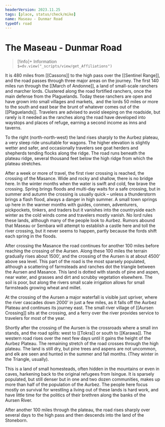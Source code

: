 ```yaml
---
headerVersion: 2023.11.25
tags: [place, status/check/mike]
name: Maseau - Dunmar Road
typeOf: road
---
```

# The Maseau - Dunmar Road
>[!info]+ Information  
> `$=dv.view("_scripts/view/get_Affiliations")`

It is 480 miles from [[Cassons]] to the high pass over the [[Sentinel Range]], and the road passes through three major areas on the journey. The first 140 miles run through the [[March of Andonne]], a land of small-scale ranchers and marcher lords. Clustered along the road fortified ranchers, once the main defense from the Plaguelands. Today these ranchers are open and have grown into small villages and markets,  and the lords 50 miles or more to the south and east bear the brunt of whatever comes out of the [[Plaguelands]]. Travelers are advised to avoid sleeping on the roadside, but rarely is it needed as the ranches along the road have developed into waystops and places of refuge, earning a second income as inns and taverns.

To the right (north-north-west) the land rises sharply to the Aurbez plateau, a very steep ride unsuitable for wagons. The higher elevation is slightly wetter and safer, and occasionally travelers see goat herders and shepherds tending flocks along the ridge. The road runs beneath the plateau ridge, several thousand feet below the high ridge from which the plateau stretches.

After a week or more of travel, the first river crossing is reached, the crossing of the Masance. Wide and rocky and shallow, there is no bridge here. In the winter months when the water is swift and cold, few brave the crossing. Spring brings floods and multi-day waits for a safe crossing, but in summer and autumn the crossing is usually quick – unless a thunderstorm brings a flash flood, always a danger in high summer. A small town springs up here in the warmer months with guides, conmen, adventurers, pickpockets, tinkers, and traders but it vanishes into the countryside each winter as the cold winds come and travelers mostly vanish. No lord rules these lands, although many of the people look to Aurbez. Rumors abound that Maseau or Sembara will attempt to establish a castle here and toll the river crossing, but it never seems to happen, partly because the fords shift each spring in the floods.

After crossing the Masance the road continues for another 100 miles before reaching the crossing of the Aursen. Along these 100 miles the terrain gradually rises about 1500’, and the crossing of the Aursen is at about 4500’ above sea level. This part of the road is the most sparsely populated, although a scattering of farmsteads and ranches dot the triangle between the Aursen and Masance. This land is dotted with stands of pine and aspen, near water, and grasses and dirt and scrubby vegetation elsewhere. The soil is poor, but along the rivers small scale irrigation allows for small farmsteads growing wheat and millet. 

At the crossing of the Aursen a major waterfall is visible just upriver, where the river cascades down 2000’ in just a few miles, as it falls off the Aurbez Plateau and continues its journey east. The small river village of [[Aursen Crossing]] sits at the crossing, and a ferry over the river provides service to travelers for most of the year.

Shortly after the crossing of the Aursen is the crossroads where a small inn stands, and the road splits: west to [[Tokra]] or south to [[Karawa]]. The western road rises over the next few days until it gains the height of the Aurbez Plateau. The remaining stretch of the road crosses through the high plateau. The land is still dry, but pine trees and aspens are not uncommon, and elk are seen and hunted in the summer and fall months. (They winter in the Triangle, usually).

This is a land of small homesteads, often hidden in the mountains or even in caves, harkening back to the original refugees from Isingue. It is sparsely populated, but still denser but in one and two dozen communities, makes up more than half of the population of the Aurbez. The people here focus mostly on survival for wrestling a living out of these lands is hard work, and have little time for the politics of their brethren along the banks of the Aursen River.

After another 100 miles through the plateau, the road rises sharply over several days to the high pass and then descends into the land of the Stoneborn.
